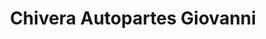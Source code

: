 ---
title: "Chivera Autopartes Giovanni"
url: /caracas/chivera-autopartes-giovanni/
shop: Autoteile
---